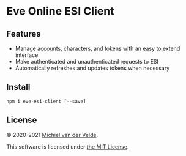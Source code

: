# Eve Online ESI Client

## Features

* Manage accounts, characters, and tokens with an easy to extend interface
* Make authenticated and unauthenticated requests to ESI
* Automatically refreshes and updates tokens when necessary

## Install

```
npm i eve-esi-client [--save]
```

## License

&copy; 2020-2021 [Michiel van der Velde](http://michielvdvelde.nl).

This software is licensed under [the MIT License](LICENSE).